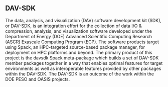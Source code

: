 ## DAV-SDK

The data, analysis, and visualization (DAV) software development kit (SDK), or DAV-SDK, is an integration effort for the collection of data I/O & compression, analysis, and visualization software developed under the Department of Energy (DOE) Advanced Scientific Computing Research (ASCR) Exascale Computing Program (ECP). The software products target using Spack, an HPC-targeted source-based package manager, for deployment on HPC platforms and beyond. The primary product of this project is the davsdk Spack meta-package which builds a set of DAV-SDK member packages together in a way that enables optimal features for target environments as well as interoperable features provided by other packages within the DAV-SDK. The DAV-SDK is an outcome of the work within the DOE PESO and OASIS projects.
